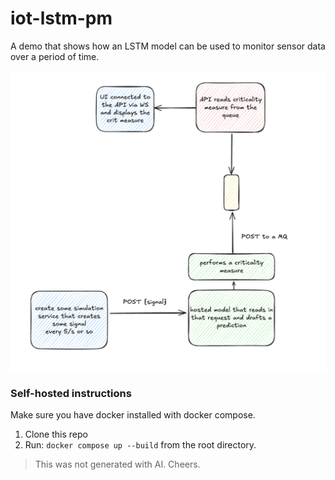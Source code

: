 # iot-lstm-pm

A demo that shows how an LSTM model can be used to monitor sensor data over a period of time.

![system overview](./assets/image_1.png)

### Self-hosted instructions

Make sure you have docker installed with docker compose.

1. Clone this repo
2. Run: `docker compose up --build` from the root directory.


> This was not generated with AI. Cheers.
